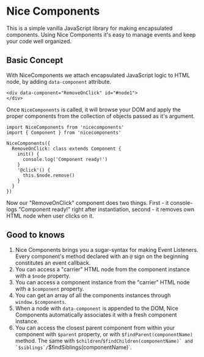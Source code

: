 # Nice Components
This is a simple vanilla JavaScript library for making encapsulated components. Using Nice Components it's easy to manage events and keep your code well organized.

## Basic Concept
With NiceComponents we attach encapsulated JavaScript logic to HTML node, by adding `data-component` attribute.
```
<div data-component="RemoveOnClick" id="#node1">
</div>
```
Once `NiceComponents` is called, it will browse your DOM and apply the proper components from the collection of objects passed as it's argument.
```
import NiceComponents from 'nicecomponents'
import { Component } from 'nicecomponents'

NiceComponents({
  RemoveOnClick: class extends Component {
    init() {
      console.log('Component ready!')
    }
    '@click'() {
      this.$node.remove()
    }
  }
})
```
Now our "RemoveOnClick" component does two things. First - it console-logs "Component ready!" right after instantiation, second - it removes own HTML node when user clicks on it.

## Good to knows
1. Nice Components brings you a sugar-syntax for making Event Listeners. Every component's method declared with an `@` sign on the beginning constitutes an event callback.
1. You can access a "carrier" HTML node from the component instance with a `$node` property.
1. You can access a component instance from the "carrier" HTML node with a `$component` property.
1. You can get an array of all the components instances through `window.$components`.
1. When a node with `data-component` is appended to the DOM, Nice Components automatically associates it with a fresh component instance.
1. You can access the closest parent component from within your component with `$parent` property, or with `$findParent(componentName)` method. The same with `$children`/``$findChildren(componentName)` and `$siblings`/``$findSiblings(componentName)`.

